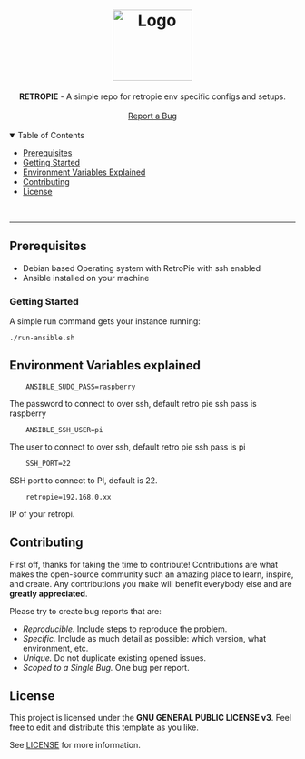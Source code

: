 <h1 align="center">
  <a href="https://github.com/jtmb">
    <img src="https://www.petrockblock.com/wp-content/uploads/2015/06/RetroPieLogo2015Download.png" alt="Logo" width="140" height="125">
  </a>
</h1>

<div align="center">
  <b>RETROPIE</b> - A simple repo for retropie env specific configs and setups.
  <br />
  <br />
  <a href="https://github.com/jtmb/retropie/issues/new?assignees=&labels=bug&title=bug%3A+">Report a Bug</a>
</div>
<br>
<details open="open">
<summary>Table of Contents</summary>


- [Prerequisites](#prerequisites)
- [Getting Started](#getting-started) 
- [Environment Variables Explained](#environment-variables-explained)
- [Contributing](#contributing)
- [License](#license)

</details>
<br>

---  
## Prerequisites
- Debian based Operating system with RetroPie with ssh enabled
- Ansible installed on your machine

### Getting Started
A simple run command gets your instance running:
```shell
./run-ansible.sh
```

## Environment Variables explained

```shell
    ANSIBLE_SUDO_PASS=raspberry
```  
The password to connect to over ssh, default retro pie ssh pass is raspberry
```shell
    ANSIBLE_SSH_USER=pi
```  
The user to connect to over ssh, default retro pie ssh pass is pi
```shell
    SSH_PORT=22
```  
SSH port to connect to PI, default is 22.

```shell
    retropie=192.168.0.xx
```  
IP of your retropi.
## Contributing

First off, thanks for taking the time to contribute! Contributions are what makes the open-source community such an amazing place to learn, inspire, and create. Any contributions you make will benefit everybody else and are **greatly appreciated**.

Please try to create bug reports that are:

- _Reproducible._ Include steps to reproduce the problem.
- _Specific._ Include as much detail as possible: which version, what environment, etc.
- _Unique._ Do not duplicate existing opened issues.
- _Scoped to a Single Bug._ One bug per report.

## License

This project is licensed under the **GNU GENERAL PUBLIC LICENSE v3**. Feel free to edit and distribute this template as you like.

See [LICENSE](LICENSE) for more information. 

